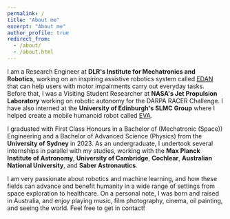 ```yaml
---
permalink: /
title: "About me"
excerpt: "About me"
author_profile: true
redirect_from: 
  - /about/
  - /about.html
---
```


I am a Research Engineer at **DLR's Institute for Mechatronics and Robotics**, working on an inspiring assistive robotics system called [EDAN](https://www.dlr.de/rm/en/desktopdefault.aspx/tabid-11670) that can help users with motor impairments carry out everyday tasks. Before that, I was a Visiting Student Researcher at **NASA's Jet Propulsion Laboratory** working on robotic autonomy for the DARPA RACER Challenge. I have also interned at the **University of Edinburgh's SLMC Group** where I helped create a mobile humanoid robot called [EVA](https://youtu.be/nMkcBbofDY0). 

I graduated with First Class Honours in a Bachelor of (Mechatronic (Space)) Engineering and a Bachelor of Advanced Science (Physics) from the **University of Sydney** in 2023. As an undergraduate, I undertook several internships in parallel with my studies, working with the **Max Planck Institute of Astronomy**, **University of Cambridge**, **Cochlear**, **Australian National University**, and **Saber Astronautics**.

I am very passionate about robotics and machine learning, and how these fields can advance and benefit humanity in a wide range of settings from space exploration to healthcare. On a personal note, I was born and raised in Australia, and enjoy playing music, film photography, cinema, oil painting, and seeing the world. Feel free to get in contact!